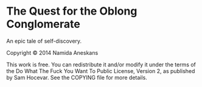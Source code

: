 The Quest for the Oblong Conglomerate
=====================================

An epic tale of self-discovery.


Copyright © 2014 Namida Aneskans <namida at skunkfrukt dot se>

This work is free. You can redistribute it and/or modify it under the
terms of the Do What The Fuck You Want To Public License, Version 2,
as published by Sam Hocevar. See the COPYING file for more details.
